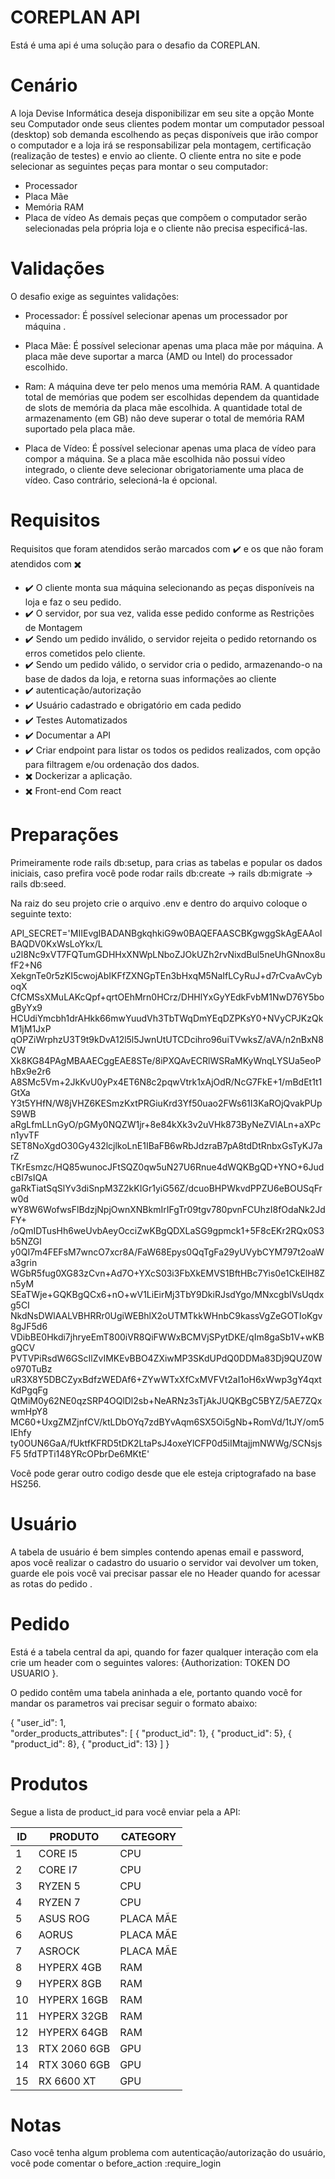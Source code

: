 # COREPLAN API

Está é uma api é uma solução para o desafio da COREPLAN.

# Cenário

A loja Devise Informática deseja disponibilizar em seu site a opção Monte seu Computador
onde seus clientes podem montar um computador pessoal (desktop) sob demanda escolhendo
as peças disponíveis que irão compor o computador e a loja irá se responsabilizar pela
montagem, certificação (realização de testes) e envio ao cliente.
O cliente entra no site e pode selecionar as seguintes peças para montar o seu computador:
* Processador
* Placa Mãe
* Memória RAM
* Placa de vídeo
As demais peças que compõem o computador serão selecionadas pela própria loja e o cliente
não precisa especificá-las.

# Validações
 
 O desafio exige as seguintes validações:
 
* Processador: É possível selecionar apenas um processador por máquina .
* Placa Mãe: É possível selecionar apenas uma placa mãe por máquina. A placa mãe deve suportar a marca (AMD ou Intel) do processador escolhido.
* Ram: A máquina deve ter pelo menos uma memória RAM. A quantidade total de memórias que podem ser escolhidas dependem da quantidade de slots de memória da placa mãe escolhida. A quantidade total de armazenamento (em GB) não deve superar o total de memória RAM suportado pela placa mãe.

* Placa de Vídeo: É possível selecionar apenas uma placa de vídeo para compor a máquina. Se a placa mãe escolhida não possui vídeo integrado, o cliente deve selecionar obrigatoriamente uma placa de vídeo. Caso contrário, selecioná-la é opcional.

# Requisitos

Requisitos que foram atendidos serão marcados com :heavy_check_mark: e os que não foram atendidos com :heavy_multiplication_x:

* :heavy_check_mark: O cliente monta sua máquina selecionando as peças disponíveis na loja e faz o seu pedido.
* :heavy_check_mark: O servidor, por sua vez, valida esse pedido conforme as Restrições de Montagem
* :heavy_check_mark: Sendo um pedido inválido, o servidor rejeita o pedido retornando os erros cometidos pelo cliente.
* :heavy_check_mark: Sendo um pedido válido, o servidor cria o pedido, armazenando-o na base de dados da loja, e retorna suas informações ao cliente
* :heavy_check_mark: autenticação/autorização
* :heavy_check_mark: Usuário cadastrado e obrigatório em cada pedido
* :heavy_check_mark: Testes Automatizados
* :heavy_check_mark: Documentar a API
* :heavy_check_mark: Criar endpoint para listar os todos os pedidos realizados, com opção para filtragem e/ou ordenação dos dados.
* :heavy_multiplication_x: Dockerizar a aplicação.
* :heavy_multiplication_x: Front-end Com react

# Preparações

Primeiramente rode rails db:setup, para crias as tabelas e popular os dados iniciais, caso prefira você pode rodar rails db:create -> rails db:migrate -> rails db:seed.

Na raiz do seu projeto crie o arquivo .env e dentro do arquivo coloque o seguinte texto:

API_SECRET='MIIEvgIBADANBgkqhkiG9w0BAQEFAASCBKgwggSkAgEAAoIBAQDV0KxWsLoYkx/L
u2l8Nc9xVT7FQTumGDHHxXNWpLNboZJOkUZh2rvNixdBul5neUhGNnox8ufF2+N6
XekgnTe0r5zKI5cwojAbIKFfZXNGpTEn3bHxqM5NaIfLCyRuJ+d7rCvaAvCyboqX
CfCMSsXMuLAKcQpf+qrtOEhMrn0HCrz/DHHlYxGyYEdkFvbM1NwD76Y5bogByYx9
HCUdiYmcbh1drAHkk66mwYuudVh3TbTWqDmYEqDZPKsY0+NVyCPJKzQkM1jM1JxP
qOPZiWrphzU3T9t9kDvA12l5l5JwnUtUTCDcihro96uiTVwksZ/aVA/n2nBxN8CW
Xk8KG84PAgMBAAECggEAE8STe/8iPXQAvECRlWSRaMKyWnqLYSUa5eoPhBx9e2r6
A8SMc5Vm+2JkKvU0yPx4ET6N8c2pqwVtrk1xAjOdR/NcG7FkE+1/mBdEt1t1GtXa
Y3t5YHfN/W8jVHZ6KESmzKxtPRGiuKrd3Yf50uao2FWs61I3KaROjQvakPUpS9WB
aRgLfmLLnGyO/pGMy0NQZW1jr+8e84kXk3v2uVHk873ByNeZVlALn+aXPcn1yvTF
SET8NoXgdO30Gy432lcjlkoLnE1IBaFB6wRbJdzraB7pA8tdDtRnbxGsTyKJ7arZ
TKrEsmzc/HQ85wunocJFtSQZ0qw5uN27U6Rnue4dWQKBgQD+YNO+6JudcBI7sIQA
gaRkTiatSqSlYv3diSnpM3Z2kKIGr1yiG56Z/dcuoBHPWkvdPPZU6eBOUSqFrw0d
wY8W6WofwsFlBdzjNpjOwnXNBkmIrIFgTr09tgv780pvnFCUhzI8fOdaNk2JdFY+
/oQmIDTusHh6weUvbAeyOcciZwKBgQDXLaSG9gpmck1+5F8cEKr2RQx0S3b5NZGl
y0QI7m4FEFsM7wncO7xcr8A/FaW68Epys0QqTgFa29yUVybCYM797t2oaWa3grin
WGbR5fug0XG83zCvn+Ad7O+YXcS03i3FbXkEMVS1BftHBc7Yis0e1CkElH8Zn5yM
SEaTWje+GQKBgQCx6+nO+wV1LiEirMj3TbY9DkiRJsdYgo/MNxcgbIVsUqdxg5CI
NkdNsDWlAALVBHRRr0UgiWEBhlX2oUTMTkkWHnbC9kassVgZeGOTIoKgv8gJF5d6
VDibBE0Hkdi7jhryeEmT800iVR8QiFWWxBCMVjSPytDKE/qIm8gaSb1V+wKBgQCV
PVTVPiRsdW6GScIlZvIMKEvBBO4ZXiwMP3SKdUPdQ0DDMa83Dj9QUZ0Wo970TuBz
uR3X8Y5DBCZyxBdfzWEDAf6+ZYwWTxXfCxMVFVt2aI1oH6xWwp3gY4qxtKdPgqFg
QtMiM0y62NE0qzSRP4OQlDl2sb+NeARNz3sTjAkJUQKBgC5BYZ/5AE7ZQxwmHpY8
MC60+UxgZMZjnfCV/ktLDbOYq7zdBYvAqm6SX5Oi5gNb+RomVd/1tJY/om5IEhfy
ty0OUN6GaA/fUktfKFRD5tDK2LtaPsJ4oxeYlCFP0d5iIMtajjmNWWg/SCNsjsF5
5fdTPTi148YRcOPbrDe6MKtE'

Você pode gerar outro codigo desde que ele esteja criptografado na base HS256.

# Usuário

A tabela de usuário é bem simples contendo apenas email e password, apos você realizar o cadastro do usuario o servidor vai devolver um token, guarde ele pois você vai precisar passar ele no Header quando for acessar as rotas do pedido .

# Pedido 

Está é a tabela central da api, quando for fazer qualquer interação com ela crie um header com o seguintes valores:
{Authorization:
    TOKEN DO USUARIO
}.

O pedido contêm uma tabela aninhada a ele, portanto quando você for mandar os parametros vai precisar seguir o formato abaixo: 

{
	"user_id": 1,	
	"order_products_attributes": [
    { "product_id": 1},
    { "product_id": 5},
    { "product_id": 8},
    { "product_id": 13}
	]
}

# Produtos

Segue a lista de product_id para você enviar pela a API: 

|       ID      |    PRODUTO    |    CATEGORY   |
|---------------|---------------|---------------|
|       1       |    CORE I5    |     CPU       |
|       2       |    CORE I7    |     CPU       |
|       3       |    RYZEN 5    |     CPU       |
|       4       |    RYZEN 7    |     CPU       |
|       5       |    ASUS ROG   |   PLACA MÃE   |
|       6       |    AORUS      |   PLACA MÃE   |
|       7       |    ASROCK     |   PLACA MÃE   |
|       8       |    HYPERX 4GB |     RAM       |
|       9       |    HYPERX 8GB |     RAM       |
|       10      |   HYPERX 16GB |     RAM       |
|       11      |   HYPERX 32GB |     RAM       |
|       12      |   HYPERX 64GB |     RAM       |
|       13      |  RTX 2060 6GB |     GPU       |
|       14      |  RTX 3060 6GB |     GPU       |
|       15      |  RX 6600 XT  |     GPU       |


# Notas

Caso você tenha algum problema com autenticação/autorização do usuário, você pode comentar o before_action :require_login


